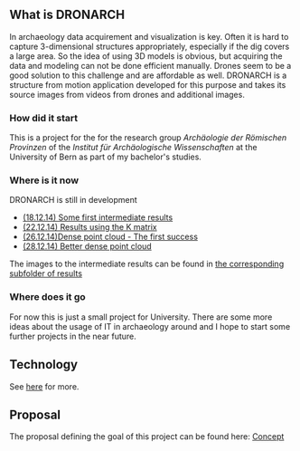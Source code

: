 ## What is DRONARCH
In archaeology data acquirement and visualization is key. Often it is hard to capture 3-dimensional structures appropriately, especially if the dig covers a large area.
So the idea of using 3D models is obvious, but acquiring the data and modeling can not be done efficient manually.
Drones seem to be a good solution to this challenge and are affordable as well.
DRONARCH is a structure from motion application developed for this purpose and takes its source images from videos from drones and additional images.

### How did it start
This is a project for the for the research group _Archäologie der Römischen Provinzen_ of the _Institut für Archäologische Wissenschaften_ at the University of Bern as part of my bachelor's studies.

### Where is it now
DRONARCH is still in development

* [(18.12.14) Some first intermediate results](https://github.com/DRONARCHers/DRONARCH/wiki/Intermediate-Results-%2818.12.14%29)
* [(22.12.14) Results using the K matrix](https://github.com/DRONARCHers/DRONARCH/wiki/Intermediate-Results-%2822.12.14%29)
* [(26.12.14)Dense point cloud - The first success](https://github.com/DRONARCHers/DRONARCH/wiki/Intermediate-Results-%2826.12.14%29)
* [(28.12.14) Better dense point cloud](https://github.com/DRONARCHers/DRONARCH/wiki/Intermediate-Results-%2828.12.14%29)

The images to the intermediate results can be found in [the corresponding subfolder of results](https://github.com/DRONARCHers/DRONARCH/tree/master/results)
### Where does it go
For now this is just a small project for University.
There are some more ideas about the usage of IT in archaeology around and I hope to start some further projects in the near future.

## Technology
See [here](https://github.com/DRONARCHers/DRONARCH/wiki/Technology-used) for more.

## Proposal
The proposal defining the goal of this project can be found here: [Concept](https://github.com/DRONARCHers/DRONARCH/tree/master/concept)